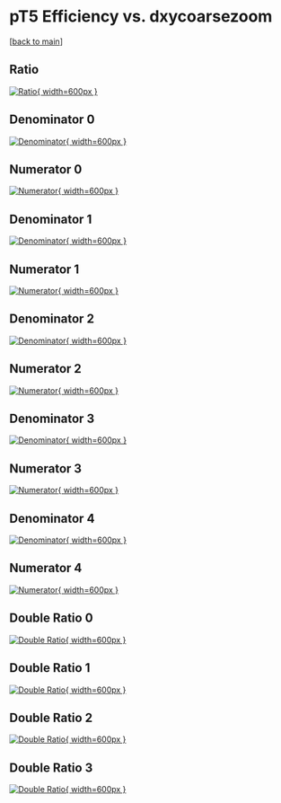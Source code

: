 # pT5 Efficiency vs. dxycoarsezoom

[[back to main](./)]



## Ratio

[![Ratio](../mtv/var/pT5_xtr_13_0_eff_dxycoarsezoom.png){ width=600px }](../mtv/var/pT5_xtr_13_0_eff_dxycoarsezoom.pdf)

## Denominator 0

[![Denominator](../mtv/den/pT5_xtr_13_0_eff_dxycoarsezoom_den0.png){ width=600px }](../mtv/den/pT5_xtr_13_0_eff_dxycoarsezoom_den0.pdf)

## Numerator 0

[![Numerator](../mtv/num/pT5_xtr_13_0_eff_dxycoarsezoom_num0.png){ width=600px }](../mtv/num/pT5_xtr_13_0_eff_dxycoarsezoom_num0.pdf)

## Denominator 1

[![Denominator](../mtv/den/pT5_xtr_13_0_eff_dxycoarsezoom_den1.png){ width=600px }](../mtv/den/pT5_xtr_13_0_eff_dxycoarsezoom_den1.pdf)

## Numerator 1

[![Numerator](../mtv/num/pT5_xtr_13_0_eff_dxycoarsezoom_num1.png){ width=600px }](../mtv/num/pT5_xtr_13_0_eff_dxycoarsezoom_num1.pdf)

## Denominator 2

[![Denominator](../mtv/den/pT5_xtr_13_0_eff_dxycoarsezoom_den2.png){ width=600px }](../mtv/den/pT5_xtr_13_0_eff_dxycoarsezoom_den2.pdf)

## Numerator 2

[![Numerator](../mtv/num/pT5_xtr_13_0_eff_dxycoarsezoom_num2.png){ width=600px }](../mtv/num/pT5_xtr_13_0_eff_dxycoarsezoom_num2.pdf)

## Denominator 3

[![Denominator](../mtv/den/pT5_xtr_13_0_eff_dxycoarsezoom_den3.png){ width=600px }](../mtv/den/pT5_xtr_13_0_eff_dxycoarsezoom_den3.pdf)

## Numerator 3

[![Numerator](../mtv/num/pT5_xtr_13_0_eff_dxycoarsezoom_num3.png){ width=600px }](../mtv/num/pT5_xtr_13_0_eff_dxycoarsezoom_num3.pdf)

## Denominator 4

[![Denominator](../mtv/den/pT5_xtr_13_0_eff_dxycoarsezoom_den4.png){ width=600px }](../mtv/den/pT5_xtr_13_0_eff_dxycoarsezoom_den4.pdf)

## Numerator 4

[![Numerator](../mtv/num/pT5_xtr_13_0_eff_dxycoarsezoom_num4.png){ width=600px }](../mtv/num/pT5_xtr_13_0_eff_dxycoarsezoom_num4.pdf)

## Double Ratio 0

[![Double Ratio](../mtv/ratio/pT5_xtr_13_0_eff_dxycoarsezoom_ratio0.png){ width=600px }](../mtv/ratio/pT5_xtr_13_0_eff_dxycoarsezoom_ratio0.pdf)

## Double Ratio 1

[![Double Ratio](../mtv/ratio/pT5_xtr_13_0_eff_dxycoarsezoom_ratio1.png){ width=600px }](../mtv/ratio/pT5_xtr_13_0_eff_dxycoarsezoom_ratio1.pdf)

## Double Ratio 2

[![Double Ratio](../mtv/ratio/pT5_xtr_13_0_eff_dxycoarsezoom_ratio2.png){ width=600px }](../mtv/ratio/pT5_xtr_13_0_eff_dxycoarsezoom_ratio2.pdf)

## Double Ratio 3

[![Double Ratio](../mtv/ratio/pT5_xtr_13_0_eff_dxycoarsezoom_ratio3.png){ width=600px }](../mtv/ratio/pT5_xtr_13_0_eff_dxycoarsezoom_ratio3.pdf)

